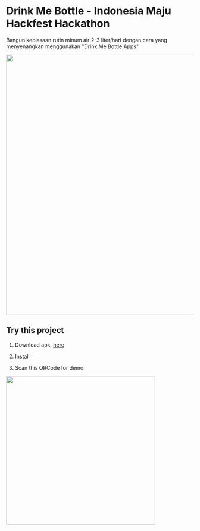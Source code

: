 # Drink Me Bottle - Indonesia Maju Hackfest Hackathon

Bangun kebiasaan rutin minum air 2-3 liter/hari dengan cara yang menyenangkan menggunakan "Drink Me Bottle Apps" 

<img src="https://raw.githubusercontent.com/sulthanalihsan/drinkme_bottle_apps/master/demo/poster.png" width="700" >

## Try this project

1. Download apk, <a href="https://github.com/sulthanalihsan/drinkme_bottle_apps/raw/master/demo/app-release.apk">here</a>

2. Install

3. Scan this QRCode for demo

<img src="https://raw.githubusercontent.com/sulthanalihsan/drinkme_bottle_apps/master/demo/qrcode_for_demo.png" width="400">

